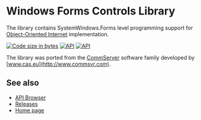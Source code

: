 # Windows Forms Controls Library

The library contains SystemWindows.Forms level programming support for [Object-Oriented Internet](https://github.com/mpostol/ProcessObserver) implementation.

[![Code size in bytes](https://img.shields.io/github/languages/code-size/mpostol/WindowsForms)](https://github.com/mpostol/WindowsForms)
[![API](https://img.shields.io/badge/API-Browser-brightgreen)](https://mpostol.github.io/WindowsForms//API)
[![API](https://img.shields.io/badge/Releases-Page-brightgreen)](https://github.com/mpostol/WindowsForms/releases)

The library was ported from the [CommServer](http://www.commsvr.com/) software family developed by [www.cas.eu](http://www.commsvr.com).

## See also

- [API Browser](https://mpostol.github.io/WindowsForms//API)
- [Releases](https://github.com/mpostol/WindowsForms/releases)
- [Home page](https://mpostol.github.io/WindowsForms/)
 
